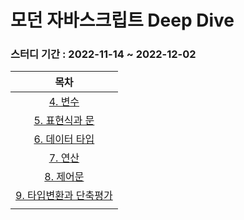 # 모던 자바스크립트 Deep Dive

### 스터디 기간 : 2022-11-14 ~ 2022-12-02

|                                                  목차                                                  |
| :----------------------------------------------------------------------------------------------------: |
|        [4. 변수](https://boundless-kitchen-cf5.notion.site/4-13f9e1610d1047f980e3f9b3bfbea4ad)         |
|     [5. 표현식과 문](https://boundless-kitchen-cf5.notion.site/5-02d7d8dc68c2470884e03d8479d72d8a)     |
|     [6. 데이터 타입](https://boundless-kitchen-cf5.notion.site/6-7d2fe6650bf8425badc7e65dcdaa40f0)     |
|        [7. 연산](https://boundless-kitchen-cf5.notion.site/7-3128542eb7cb4aec94e32cca89807112)         |
|       [8. 제어문](https://boundless-kitchen-cf5.notion.site/8-d87036890aa5412faee6abe65d1662c3)        |
| [9. 타입변환과 단축평가](https://boundless-kitchen-cf5.notion.site/9-e56e212e945b4f26bfc46ccc4146b87c) |
|                                                  []()                                                  |
